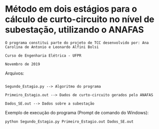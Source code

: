 # Método em dois estágios para o cálculo de curto-circuito no nível de subestação, utilizando o ANAFAS

```
O programa constitui parte do projeto de TCC desenvolvido por: Ana Carolina de Antonio e Leonardo Alfini Bolsi

Curso de Engenharia Elétrica - UFPR

Novembro de 2019

```

Arquivos:

```

Segundo_Estagio.py --> Algoritmo do programa

Primeiro_Estagio.out --> Dados de curto-circuito gerados pelo ANAFAS

Dados_SE.out --> Dados sobre a subestação

```

Exemplo de execução do programa (Prompt de comando do Windows):

```
python Segundo_Estagio.py Primeiro_Estagio.out Dados_SE.out
```
